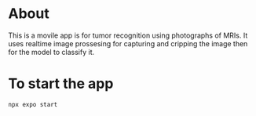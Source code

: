 # About
This is a movile app is for tumor recognition using photographs of MRIs. It uses realtime image prossesing for capturing and cripping the image then for the model to classify it.

# To start the app
```npx expo start```